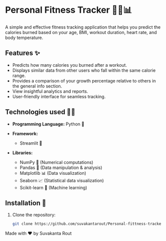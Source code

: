 # Personal Fitness Tracker 🏋️‍♂️📊  

A simple and effective fitness tracking application that helps you predict the calories burned based on your age, BMI, workout duration, heart rate, and body temperature.

## Features ✨  
- Predicts how many calories you burned after a workout.
- Displays similar data from other users who fall within the same calorie range.
- Provides a comparison of your growth percentage relative to others in the general info section.
- View insightful analytics and reports.
- User-friendly interface for seamless tracking.

## Technologies used 🧑‍💻

- **Programming Language:** Python 🐍  

- **Framework:**  
  - Streamlit 🎨  

- **Libraries:**  
  - NumPy 🔢 (Numerical computations)  
  - Pandas 📝 (Data manipulation & analysis)  
  - Matplotlib 📊 (Data visualization)  
  - Seaborn 📈 (Statistical data visualization)  
  - Scikit-learn 🤖 (Machine learning) 

## Installation 🚀  
1. Clone the repository:  
   ```bash
   git clone https://github.com/suvakantarout/Personal-fittness-tracker.git


Made with ❤️ by Suvakanta Rout
